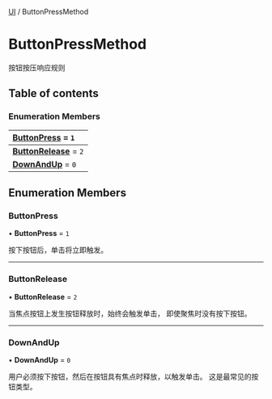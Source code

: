 [UI](../groups/Core.UI.md) / ButtonPressMethod

# ButtonPressMethod <Badge type="tip" text="Enumeration" /> <Score text="ButtonPressMethod" />

<p class="content-big">

按钮按压响应规则

</p>

## Table of contents

### Enumeration Members <Score text="Enumeration" /> 
| **[ButtonPress](mw.ButtonPressMethod.md#buttonpress)** = ``1``  |
| :----- |
| **[ButtonRelease](mw.ButtonPressMethod.md#buttonrelease)** = ``2`` |
| **[DownAndUp](mw.ButtonPressMethod.md#downandup)** = ``0`` |

## Enumeration Members

### ButtonPress <Score text="ButtonPress" /> 

• **ButtonPress** = ``1``

按下按钮后，单击将立即触发。

___

### ButtonRelease <Score text="ButtonRelease" /> 

• **ButtonRelease** = ``2``

当焦点按钮上发生按钮释放时，始终会触发单击，
即使聚焦时没有按下按钮。

___

### DownAndUp <Score text="DownAndUp" /> 

• **DownAndUp** = ``0``

用户必须按下按钮，然后在按钮具有焦点时释放，以触发单击。
这是最常见的按钮类型。
